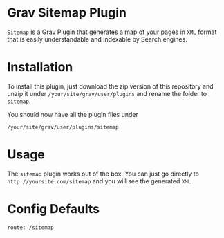 # Grav Sitemap Plugin

`Sitemap` is a [Grav](http://github.com/getgrav/grav) Plugin that generates a [map of your pages](http://en.wikipedia.org/wiki/Site_map) in `XML` format that is easily understandable and indexable by Search engines.

# Installation
To install this plugin, just download the zip version of this repository and unzip it under `/your/site/grav/user/plugins` and rename the folder to `sitemap`.

You should now have all the plugin files under

	/your/site/grav/user/plugins/sitemap

# Usage

The `sitemap` plugin works out of the box. You can just go directly to `http://yoursite.com/sitemap` and you will see the generated `XML`.

# Config Defaults

```
route: /sitemap
```
